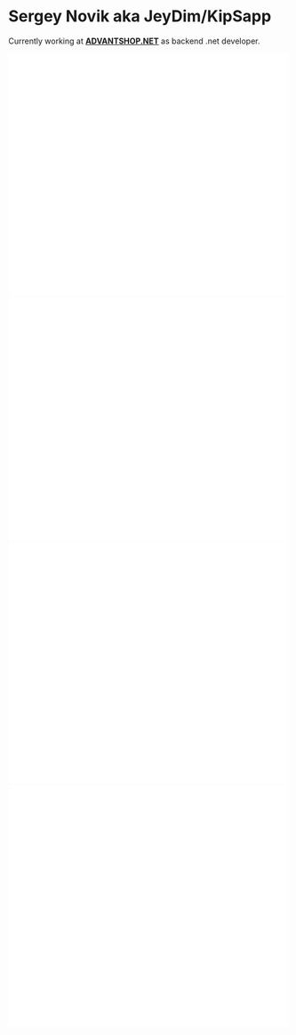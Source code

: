 # Sergey Novik aka JeyDim/KipSapp
Currently working at **[ADVANTSHOP.NET](https://www.advantshop.net)** as backend .net developer.

![](https://raw.githubusercontent.com/JeyDim/GitStats/actions_branch/generated_images/overviewLightMode.svg?token=GHSAT0AAAAAABQAUHFKVLSTMX2RORDZVZKOYPQAI3A#gh-light-mode-only)
![](https://raw.githubusercontent.com/JeyDim/GitStats/actions_branch/generated_images/overviewDarkMode.svg?token=GHSAT0AAAAAABQAUHFLF5TAUGSD7EEGDXOIYPQAI2A#gh-dark-mode-only)
![](https://raw.githubusercontent.com/JeyDim/GitStats/actions_branch/generated_images/languagesLightMode.svg?token=GHSAT0AAAAAABQAUHFLSPZXPE6PQMIJENMYYPQALOA#gh-light-mode-only)
![](https://raw.githubusercontent.com/JeyDim/GitStats/actions_branch/generated_images/languagesDarkMode.svg?token=GHSAT0AAAAAABQAUHFLXBJACCPRNMGTUM2AYPQALNQ#gh-dark-mode-only)
